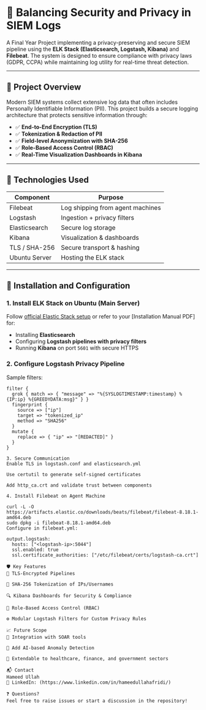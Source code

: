 # 🔐 Balancing Security and Privacy in SIEM Logs

A Final Year Project implementing a privacy-preserving and secure SIEM pipeline using the **ELK Stack (Elasticsearch, Logstash, Kibana)** and **Filebeat**. The system is designed to ensure compliance with privacy laws (GDPR, CCPA) while maintaining log utility for real-time threat detection.

---

## 📌 Project Overview

Modern SIEM systems collect extensive log data that often includes Personally Identifiable Information (PII). This project builds a secure logging architecture that protects sensitive information through:

- ✅ **End-to-End Encryption (TLS)**
- ✅ **Tokenization & Redaction of PII**
- ✅ **Field-level Anonymization with SHA-256**
- ✅ **Role-Based Access Control (RBAC)**
- ✅ **Real-Time Visualization Dashboards in Kibana**

---

## 🚀 Technologies Used

| Component      | Purpose                          |
|----------------|----------------------------------|
| Filebeat       | Log shipping from agent machines |
| Logstash       | Ingestion + privacy filters      |
| Elasticsearch  | Secure log storage               |
| Kibana         | Visualization & dashboards       |
| TLS / SHA-256  | Secure transport & hashing       |
| Ubuntu Server  | Hosting the ELK stack            |

---

## 🔧 Installation and Configuration

### 1. **Install ELK Stack on Ubuntu (Main Server)**

Follow [official Elastic Stack setup](https://www.elastic.co/guide/index.html) or refer to your [Installation Manual PDF] for:

- Installing **Elasticsearch**
- Configuring **Logstash pipelines with privacy filters**
- Running **Kibana** on port `5601` with secure HTTPS

### 2. **Configure Logstash Privacy Pipeline**

Sample filters:
```logstash
filter {
  grok { match => { "message" => "%{SYSLOGTIMESTAMP:timestamp} %{IP:ip} %{GREEDYDATA:msg}" } }
  fingerprint {
    source => ["ip"]
    target => "tokenized_ip"
    method => "SHA256"
  }
  mutate {
    replace => { "ip" => "[REDACTED]" }
  }
}

3. Secure Communication
Enable TLS in logstash.conf and elasticsearch.yml

Use certutil to generate self-signed certificates

Add http_ca.crt and validate trust between components

4. Install Filebeat on Agent Machine

curl -L -O https://artifacts.elastic.co/downloads/beats/filebeat/filebeat-8.18.1-amd64.deb
sudo dpkg -i filebeat-8.18.1-amd64.deb
Configure in filebeat.yml:

output.logstash:
  hosts: ["<logstash-ip>:5044"]
  ssl.enabled: true
  ssl.certificate_authorities: ["/etc/filebeat/certs/logstash-ca.crt"]

🛡️ Key Features
🔐 TLS-Encrypted Pipelines

🔁 SHA-256 Tokenization of IPs/Usernames

🔍 Kibana Dashboards for Security & Compliance

👥 Role-Based Access Control (RBAC)

⚙️ Modular Logstash Filters for Custom Privacy Rules

📈 Future Scope
🔄 Integration with SOAR tools

🧠 Add AI-based Anomaly Detection

💼 Extendable to healthcare, finance, and government sectors

📬 Contact
Hameed Ullah
🔗 LinkedIn: (https://www.linkedin.com/in/hameedullahafridi/)

❓ Questions?
Feel free to raise issues or start a discussion in the repository!
